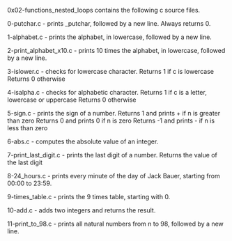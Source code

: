 0x02-functions_nested_loops contains the following c source files.

0-putchar.c -  prints _putchar, followed by a new line. Always returns 0.

1-alphabet.c - prints the alphabet, in lowercase, followed by a new line.

2-print_alphabet_x10.c - prints 10 times the alphabet, in lowercase, followed by a new line.

3-islower.c -  checks for lowercase character.
	Returns 1 if c is lowercase
	Returns 0 otherwise

4-isalpha.c - checks for alphabetic character.
	Returns 1 if c is a letter, lowercase or uppercase
	Returns 0 otherwise

5-sign.c -  prints the sign of a number.
	Returns 1 and prints + if n is greater than zero
	Returns 0 and prints 0 if n is zero
	Returns -1 and prints - if n is less than zero

6-abs.c - computes the absolute value of an integer.

7-print_last_digit.c - prints the last digit of a number.
	Returns the value of the last digit

8-24_hours.c - prints every minute of the day of Jack Bauer, starting from 00:00 to 23:59.

9-times_table.c - prints the 9 times table, starting with 0.

10-add.c -  adds two integers and returns the result.

11-print_to_98.c - prints all natural numbers from n to 98, followed by a new line.
